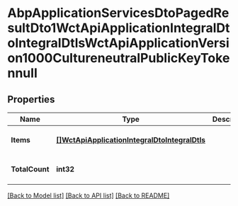 # AbpApplicationServicesDtoPagedResultDto1WctApiApplicationIntegralDtoIntegralDtlsWctApiApplicationVersion1000CultureneutralPublicKeyTokennull

## Properties
Name | Type | Description | Notes
------------ | ------------- | ------------- | -------------
**Items** | [**[]WctApiApplicationIntegralDtoIntegralDtls**](WCT.Api.Application.Integral.Dto.IntegralDtls.md) |  | [optional] [default to null]
**TotalCount** | **int32** |  | [optional] [default to null]

[[Back to Model list]](../README.md#documentation-for-models) [[Back to API list]](../README.md#documentation-for-api-endpoints) [[Back to README]](../README.md)

